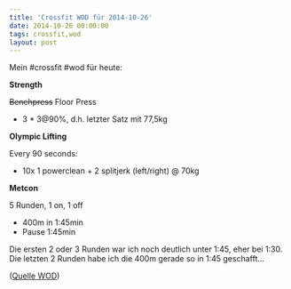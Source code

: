 ```yaml
---
title: 'Crossfit WOD für 2014-10-26'
date: 2014-10-26 00:00:00 
tags: crossfit,wod
layout: post
---
```

Mein #crossfit #wod für heute:

**Strength**

~~Benchpress~~ Floor Press

* 3 * 3@90%, d.h. letzter Satz mit 77,5kg

**Olympic Lifting**

Every 90 seconds:

* 10x 1 powerclean + 2 splitjerk (left/right) @ 70kg

**Metcon**

5 Runden, 1 on, 1 off

* 400m in 1:45min
* Pause 1:45min

Die ersten 2 oder 3 Runden war ich noch deutlich unter 1:45, eher bei 1:30. Die letzten 2 Runden habe ich die 400m gerade so in 1:45 geschafft...

([Quelle WOD][0])

[0]: http://www.crossfithh.de/workouts--news/workout-sunday37

